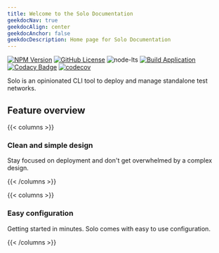 ```yaml
---
title: Welcome to the Solo Documentation
geekdocNav: true
geekdocAlign: center
geekdocAnchor: false
geekdocDescription: Home page for Solo Documentation
---
```


<!-- markdownlint-capture -->
<!-- markdownlint-disable MD033 -->
<!-- markdownlint-restore -->

[![NPM Version](https://img.shields.io/npm/v/%40hashgraph%2Fsolo?logo=npm)](https://www.npmjs.com/package/@hashgraph/solo)
[![GitHub License](https://img.shields.io/github/license/hashgraph/solo?logo=apache\&logoColor=red)](LICENSE)
![node-lts](https://img.shields.io/node/v-lts/%40hashgraph%2Fsolo)
[![Build Application](https://github.com/hashgraph/solo/actions/workflows/flow-build-application.yaml/badge.svg)](https://github.com/hashgraph/solo/actions/workflows/flow-build-application.yaml)
[![Codacy Badge](https://app.codacy.com/project/badge/Grade/83a423a3a1c942459127b3aec62ab0b5)](https://app.codacy.com/gh/hashgraph/solo/dashboard?utm_source=gh\&utm_medium=referral\&utm_content=\&utm_campaign=Badge_grade)
[![codecov](https://codecov.io/gh/hashgraph/solo/graph/badge.svg?token=hBkQdB1XO5)](https://codecov.io/gh/hashgraph/solo)

Solo is an opinionated CLI tool to deploy and manage standalone test networks.

## Feature overview

{{< columns >}}

### Clean and simple design

Stay focused on deployment and don't get overwhelmed by a complex design.

{{< /columns >}}

{{< columns >}}
### Easy configuration

Getting started in minutes. Solo comes with easy to use configuration.

{{< /columns >}}
